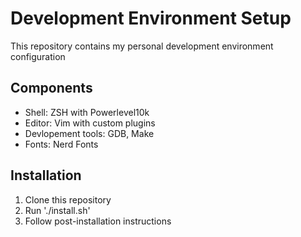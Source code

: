 # Development Environment Setup

This repository contains my personal development environment configuration

## Components
- Shell: ZSH with Powerlevel10k
- Editor: Vim with custom plugins
- Devlopement tools: GDB, Make
- Fonts: Nerd Fonts

## Installation
1. Clone this repository
2. Run './install.sh'
3. Follow post-installation instructions
